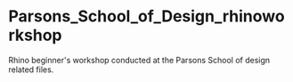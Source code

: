 # Parsons_School_of_Design_rhinoworkshop
Rhino beginner's workshop conducted at the Parsons School of design related files.
